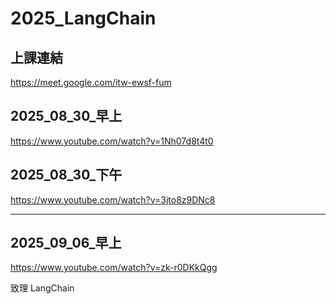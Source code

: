 # 2025_LangChain

## 上課連結
https://meet.google.com/itw-ewsf-fum

## 2025_08_30_早上

https://www.youtube.com/watch?v=1Nh07d8t4t0

## 2025_08_30_下午

https://www.youtube.com/watch?v=3jto8z9DNc8

---

## 2025_09_06_早上
https://www.youtube.com/watch?v=zk-r0DKkQgg

致理 LangChain
